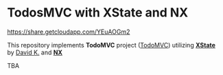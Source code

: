 # TodosMVC with XState and NX

https://share.getcloudapp.com/YEuAOGm2

This repository implements **TodoMVC** project ([TodoMVC](http://todomvc.com/)) utilizing **[XState](https://xstate.js.org/)** by [David K.](https://twitter.com/DavidKPiano) and **[NX](https://nx.dev)**

TBA
